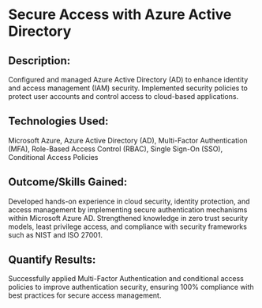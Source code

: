 # Secure Access with Azure Active Directory
## Description: 
Configured and managed Azure Active Directory (AD) to enhance identity and access management (IAM) security. Implemented security policies to protect user accounts and control access to cloud-based applications.
## Technologies Used: 
Microsoft Azure, Azure Active Directory (AD), Multi-Factor Authentication (MFA), Role-Based Access Control (RBAC), Single Sign-On (SSO), Conditional Access Policies
## Outcome/Skills Gained: 
Developed hands-on experience in cloud security, identity protection, and access management by implementing secure authentication mechanisms within Microsoft Azure AD. Strengthened knowledge in zero trust security models, least privilege access, and compliance with security frameworks such as NIST and ISO 27001.
## Quantify Results: 
Successfully applied Multi-Factor Authentication and conditional access policies to improve authentication security, ensuring 100% compliance with best practices for secure access management.



